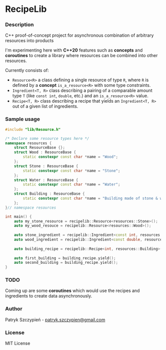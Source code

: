 # RecipeLib
### Description
C++ proof-of-concept project for asynchronous combination of arbitrary resources into products

I'm experimenting here with **C++20** features such as **concepts** and **coroutines** to create a library where
resources can be combined into other resources.

Currently consists of:
- `Resource<R>` a class defining a single resource of type `R`, where `R` is defined by a **concept** `is_a_resource<R>` with some type constraints.
- `Ingredient<T, R>` class describing a pairing of a comparable amount type `T` (like `const int`, `double`, etc.) and an `is_a_resource<R>` value.
- `Recipe<T, R>` class describing a recipe that yields an `Ingredient<T, R>` out of a given list of ingredients.

### Sample usage
```c++
#include "lib/Resource.h"

/* Declare some resource types here */
namespace resources {
    struct ResourceBase {};
    struct Wood : ResourceBase {
        static constexpr const char *name = "Wood";
    };
    struct Stone : ResourceBase {
        static constexpr const char *name = "Stone";
    };
    struct Water : ResourceBase {
        static constexpr const char *name = "Water";
    };
    struct Building : ResourceBase {
        static constexpr const char *name = "Building made of stone & wood";
    };
}// namespace resources

int main() {
    auto my_stone_resource = recipelib::Resource<resources::Stone>();
    auto my_wood_resouce = recipelib::Resource<resources::Wood>();
            
    auto stone_ingredient = recipelib::Ingredient<const int, resources::Stone>(1, my_stone_resource);
    auto wood_ingredient = recipelib::Ingredient<const double, resources::Wood>(2.5); // constructor deduces resource type from template
    
    auto building_recipe = recipelib::Recipe<int, resources::Building>(1, {stone_igredient, wood_ingredient});
    
    auto first_building = building_recipe.yield();
    auto second_building = building_recipe.yield(); 
}
```

### TODO
Coming up are some **coroutines** which would use the recipes and ingredients to create data asynchronously.

### Author
Patryk Szczypień - patryk.szczypien@gmail.com
### License
MIT License